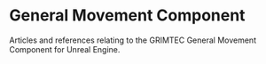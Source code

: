 # General Movement Component

Articles and references relating to the GRIMTEC General Movement Component for Unreal Engine.